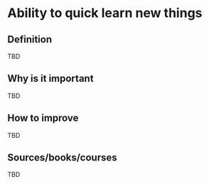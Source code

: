 # Ability to quick learn new things

## Definition

TBD

## Why is it important

TBD

## How to improve

TBD

## Sources/books/courses

TBD